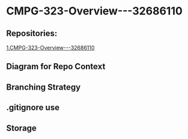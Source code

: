 # CMPG-323-Overview---32686110

## Repositories:

<a href ="https://github.com/Shmielen/CMPG-323-Overview---32686110.git"> 1.CMPG-323-Overview---32686110 </a> <br>

## Diagram for Repo Context

## Branching Strategy

## .gitignore use

## Storage

